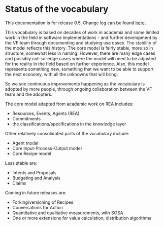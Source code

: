# Status of the vocabulary

This documentation is for release 0.5. Change log can be found [here](https://lab.allmende.io/valueflows/valueflows/-/blob/master/CHANGELOG.md).

This vocabulary is based on decades of work in academia and some limited work in the field in software implementations - and further development by the VF team through documenting and studying use cases.  The stability of the model reflects this history.  The core model is fairly stable, more so in structure, somewhat less in naming.  However, there are many edge cases and possibly not-so-edge cases where the model will need to be adjusted for the reality in the field based on further experience. Also, this model represents something new, something that we want to be able to support the next economy, with all the unknowns that will bring. 

So we see continuous improvements happening as the vocabulary is adopted by more people, through ongoing collaboration between the VF team and the adopters.

The core model adapted from academic work on REA includes:
* Resources, Events, Agents (REA)
* Commitments
* the classifications/specifications in the knowledge layer

Other relatively consolidated parts of the vocabulary include: 
* Agent model
* Core Input-Process-Output model
* Core Recipe model

Less stable are: 
* Intents and Proposals
* Budgeting and Analysis
* Claims

Coming in future releases are:
* Forking/versioning of Recipes
* Conversations for Action
* Quantitative and qualitative measurements, with SOSA
* One or more extensions for value calculation, distribution algorithms
